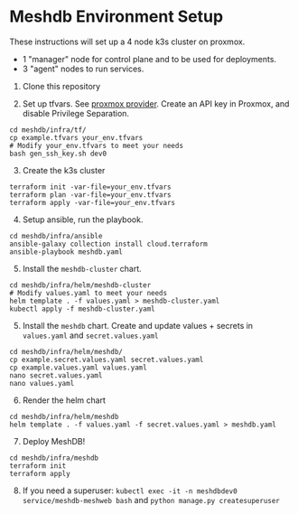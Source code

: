 # Meshdb Environment Setup

These instructions will set up a 4 node k3s cluster on proxmox.
- 1 "manager" node for control plane and to be used for deployments.
- 3 "agent" nodes to run services.

1. Clone this repository

2. Set up tfvars. See [proxmox provider](https://registry.terraform.io/providers/Telmate/proxmox/latest/docs). Create an API key in Proxmox, and disable Privilege Separation.
```
cd meshdb/infra/tf/
cp example.tfvars your_env.tfvars
# Modify your_env.tfvars to meet your needs
bash gen_ssh_key.sh dev0
```

3. Create the k3s cluster
```
terraform init -var-file=your_env.tfvars
terraform plan -var-file=your_env.tfvars
terraform apply -var-file=your_env.tfvars
```

4. Setup ansible, run the playbook.
```
cd meshdb/infra/ansible
ansible-galaxy collection install cloud.terraform
ansible-playbook meshdb.yaml
```

5. Install the `meshdb-cluster` chart.

```
cd meshdb/infra/helm/meshdb-cluster
# Modify values.yaml to meet your needs
helm template . -f values.yaml > meshdb-cluster.yaml
kubectl apply -f meshdb-cluster.yaml
```

5. Install the `meshdb` chart. Create and update values + secrets in `values.yaml` and `secret.values.yaml`


```
cd meshdb/infra/helm/meshdb/
cp example.secret.values.yaml secret.values.yaml
cp example.values.yaml values.yaml
nano secret.values.yaml
nano values.yaml
```

6. Render the helm chart

<!--TODO: Use helm install for everything-->
<!-- helm install --kubeconfig='../../tf/k3s.yaml' -f values.yaml -f secret.values.yaml meshdb ./ -->

```
cd meshdb/infra/helm/meshdb
helm template . -f values.yaml -f secret.values.yaml > meshdb.yaml
```

<!--TODO: Have helm create NS and update instns to kubectl apply file-->

7. Deploy MeshDB!

```
cd meshdb/infra/meshdb
terraform init
terraform apply
```

8. If you need a superuser: `kubectl exec -it -n meshdbdev0 service/meshdb-meshweb bash` and `python manage.py createsuperuser`
